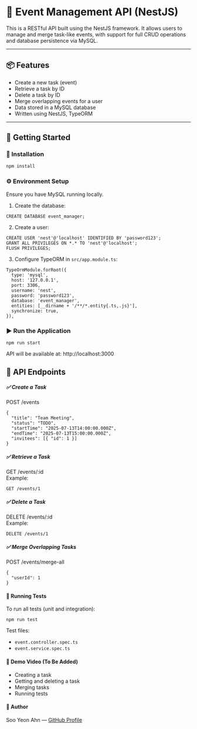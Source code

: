 # 📆 Event Management API (NestJS)

This is a RESTful API built using the NestJS framework.
It allows users to manage and merge task-like events, with support for full CRUD operations and database persistence via MySQL.

---

## 📦 Features

- Create a new task (event)
- Retrieve a task by ID
- Delete a task by ID
- Merge overlapping events for a user
- Data stored in a MySQL database
- Written using NestJS, TypeORM

---

## 🚀 Getting Started

### 🔧 Installation

```bash
npm install
```
### ⚙️ Environment Setup
Ensure you have MySQL running locally.

1. Create the database:
```
CREATE DATABASE event_manager;
```
2. Create a user:
```
CREATE USER 'nest'@'localhost' IDENTIFIED BY 'password123';
GRANT ALL PRIVILEGES ON *.* TO 'nest'@'localhost';
FLUSH PRIVILEGES;
```
3. Configure TypeORM in `src/app.module.ts`:
```
TypeOrmModule.forRoot({
  type: 'mysql',
  host: '127.0.0.1',
  port: 3306,
  username: 'nest',
  password: 'password123',
  database: 'event_manager',
  entities: [__dirname + '/**/*.entity{.ts,.js}'],
  synchronize: true,
}),
```
### ▶️ Run the Application
```
npm run start
```
API will be available at: http://localhost:3000

## 📌 API Endpoints  
##### ✅ Create a Task  
POST /events
```
{
  "title": "Team Meeting",
  "status": "TODO",
  "startTime": "2025-07-13T14:00:00.000Z",
  "endTime": "2025-07-13T15:00:00.000Z",
  "invitees": [{ "id": 1 }]
}
```
##### ✅ Retrieve a Task  
GET /events/:id  
Example:
```
GET /events/1
```
##### ✅ Delete a Task
DELETE /events/:id  
Example:
```
DELETE /events/1
```
##### ✅ Merge Overlapping Tasks
POST /events/merge-all
```
{
  "userId": 1
}
```
#### 🧪 Running Tests

To run all tests (unit and integration):
```
npm run test
```
Test files:

- `event.controller.spec.ts`
- `event.service.spec.ts`

#### 🎥 Demo Video (To Be Added)

- Creating a task
- Getting and deleting a task
- Merging tasks
- Running tests

#### 👤 Author  
Soo Yeon Ahn — [GitHub Profile](https://github.com/SooYeonAhn1)